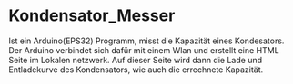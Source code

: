 # Kondensator_Messer
Ist ein Arduino(EPS32) Programm, misst die Kapazität eines Kondesators.
Der Arduino verbindet sich dafür mit einem Wlan und erstellt eine HTML Seite im 
Lokalen netzwerk. Auf dieser Seite wird dann die Lade und Entladekurve des Kondensators, wie auch die errechnete Kapazität.
#
